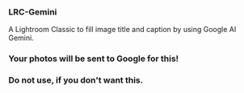 ### LRC-Gemini

A Lightroom Classic to fill image title and caption by using Google AI Gemini.

### Your photos will be sent to Google for this!
### Do not use, if you don't want this.
